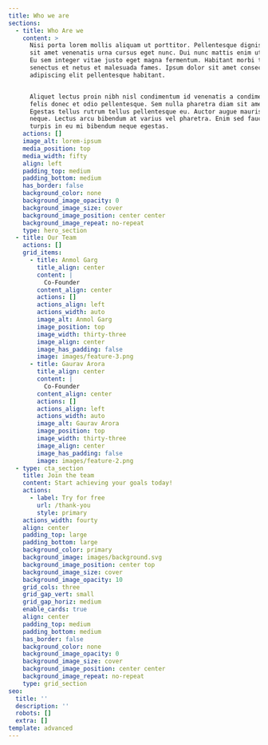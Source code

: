 ```yaml
---
title: Who we are
sections:
  - title: Who Are we
    content: >
      Nisi porta lorem mollis aliquam ut porttitor. Pellentesque dignissim enim
      sit amet venenatis urna cursus eget nunc. Dui nunc mattis enim ut tellus.
      Eu sem integer vitae justo eget magna fermentum. Habitant morbi tristique
      senectus et netus et malesuada fames. Ipsum dolor sit amet consectetur
      adipiscing elit pellentesque habitant.


      Aliquet lectus proin nibh nisl condimentum id venenatis a condimentum. Ac
      felis donec et odio pellentesque. Sem nulla pharetra diam sit amet.
      Egestas tellus rutrum tellus pellentesque eu. Auctor augue mauris augue
      neque. Lectus arcu bibendum at varius vel pharetra. Enim sed faucibus
      turpis in eu mi bibendum neque egestas.
    actions: []
    image_alt: lorem-ipsum
    media_position: top
    media_width: fifty
    align: left
    padding_top: medium
    padding_bottom: medium
    has_border: false
    background_color: none
    background_image_opacity: 0
    background_image_size: cover
    background_image_position: center center
    background_image_repeat: no-repeat
    type: hero_section
  - title: Our Team
    actions: []
    grid_items:
      - title: Anmol Garg
        title_align: center
        content: |
          Co-Founder
        content_align: center
        actions: []
        actions_align: left
        actions_width: auto
        image_alt: Anmol Garg
        image_position: top
        image_width: thirty-three
        image_align: center
        image_has_padding: false
        image: images/feature-3.png
      - title: Gaurav Arora
        title_align: center
        content: |
          Co-Founder
        content_align: center
        actions: []
        actions_align: left
        actions_width: auto
        image_alt: Gaurav Arora
        image_position: top
        image_width: thirty-three
        image_align: center
        image_has_padding: false
        image: images/feature-2.png
  - type: cta_section
    title: Join the team
    content: Start achieving your goals today!
    actions:
      - label: Try for free
        url: /thank-you
        style: primary
    actions_width: fourty
    align: center
    padding_top: large
    padding_bottom: large
    background_color: primary
    background_image: images/background.svg
    background_image_position: center top
    background_image_size: cover
    background_image_opacity: 10
    grid_cols: three
    grid_gap_vert: small
    grid_gap_horiz: medium
    enable_cards: true
    align: center
    padding_top: medium
    padding_bottom: medium
    has_border: false
    background_color: none
    background_image_opacity: 0
    background_image_size: cover
    background_image_position: center center
    background_image_repeat: no-repeat
    type: grid_section
seo:
  title: ''
  description: ''
  robots: []
  extra: []
template: advanced
---
```

